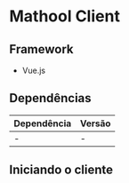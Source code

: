 # Mathool Client

## Framework

* Vue.js

## Dependências

| Dependência | Versão
|---| ---|
| - | - |

## Iniciando o cliente